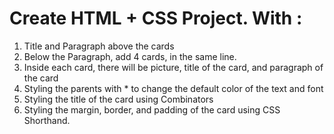 # Create HTML + CSS Project. With :
1. Title and Paragraph above the cards
2. Below the Paragraph, add 4 cards, in the same line.
3. Inside each card, there will be picture, title of the card, and paragraph of the card
4. Styling the parents with * to change the default color of the text and font
5. Styling the title of the card using Combinators
6. Styling the margin, border, and padding of the card using CSS Shorthand.